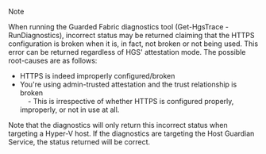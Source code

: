 > [!Note] 
> When running the Guarded Fabric diagnostics tool (Get-HgsTrace -RunDiagnostics), incorrect status may be returned claiming that the HTTPS configuration is broken when it is, in fact, not broken or not being used. This error can be returned regardless of HGS' attestation mode. The possible root-causes are as follows:
>
> - HTTPS is indeed improperly configured/broken<br>
> - You're using admin-trusted attestation and the trust relationship is broken<br>
> &nbsp;&nbsp;&nbsp;&nbsp;- This is irrespective of whether HTTPS is configured properly, improperly, or not in use at all.<br>
>
> Note that the diagnostics will only return this incorrect status when targeting a Hyper-V host. If the diagnostics are targeting the Host Guardian Service, the status returned will be correct.

<!-- Appears in guarded-fabric-setting-up-the-host-guardian-service-hgs.md and guarded-fabric-troubleshoot-diagnostics.md
-->
